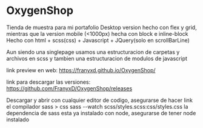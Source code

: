# OxygenShop
Tienda de muestra para mi portafolio
Desktop version hecho con flex y grid, mientras que 
la version mobile (<1000px) hecha con block e inline-block
Hecho con html + scss(css) + Javascript + JQuery(solo en scrollBarLine)

Aun siendo una singlepage usamos una estructuracion de carpetas y archivos en scss y tambien
una estructuracion de modulos de javascript

link preview en web: https://franyxd.github.io/OxygenShop/

link para descargar las versiones: https://github.com/FranyxD/OxygenShop/releases

Descargar y abrir con cualquier editor de codigo, asegurarse de hacer link el compilador sass > css
sass --watch scss/styles.scss:css/styles.css 
la dependencia de sass esta ya instalado con node, asegurarse de tener node instalado


